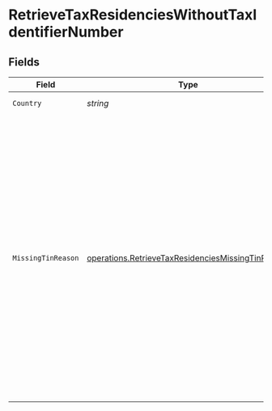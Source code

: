 # RetrieveTaxResidenciesWithoutTaxIdentifierNumber


## Fields

| Field                                                                                                                                                                                                                                                                                                                                                                                                                                                                                                                                                                      | Type                                                                                                                                                                                                                                                                                                                                                                                                                                                                                                                                                                       | Required                                                                                                                                                                                                                                                                                                                                                                                                                                                                                                                                                                   | Description                                                                                                                                                                                                                                                                                                                                                                                                                                                                                                                                                                |
| -------------------------------------------------------------------------------------------------------------------------------------------------------------------------------------------------------------------------------------------------------------------------------------------------------------------------------------------------------------------------------------------------------------------------------------------------------------------------------------------------------------------------------------------------------------------------- | -------------------------------------------------------------------------------------------------------------------------------------------------------------------------------------------------------------------------------------------------------------------------------------------------------------------------------------------------------------------------------------------------------------------------------------------------------------------------------------------------------------------------------------------------------------------------- | -------------------------------------------------------------------------------------------------------------------------------------------------------------------------------------------------------------------------------------------------------------------------------------------------------------------------------------------------------------------------------------------------------------------------------------------------------------------------------------------------------------------------------------------------------------------------- | -------------------------------------------------------------------------------------------------------------------------------------------------------------------------------------------------------------------------------------------------------------------------------------------------------------------------------------------------------------------------------------------------------------------------------------------------------------------------------------------------------------------------------------------------------------------------- |
| `Country`                                                                                                                                                                                                                                                                                                                                                                                                                                                                                                                                                                  | *string*                                                                                                                                                                                                                                                                                                                                                                                                                                                                                                                                                                   | :heavy_check_mark:                                                                                                                                                                                                                                                                                                                                                                                                                                                                                                                                                         | Country code. [ISO 3166 alpha-2 Codes](https://en.wikipedia.org/wiki/ISO_3166-1_alpha-2).                                                                                                                                                                                                                                                                                                                                                                                                                                                                                  |
| `MissingTinReason`                                                                                                                                                                                                                                                                                                                                                                                                                                                                                                                                                         | [operations.RetrieveTaxResidenciesMissingTinReason](../../../pkg/models/operations/retrievetaxresidenciesmissingtinreason.md)                                                                                                                                                                                                                                                                                                                                                                                                                                              | :heavy_check_mark:                                                                                                                                                                                                                                                                                                                                                                                                                                                                                                                                                         | Reason why TIN is missing<br/>* TIN_NOT_YET_ASSIGNED - Indicates that the tax identification number has not yet been assigned by the tax authorities. A common example is, that a user has moved to a country and thus became taxable, but that the tax authorities have not yet assigned the TIN to this user.<br/>* COUNTRY_HAS_NO_TIN - Indicates that the specific country does not provide a TIN.<br/>* OTHER_REASONS - Applies in case of other reasons - i.e. when a user does not have the TIN at hand. Note this may cause additional inquiries by our customer service team. |